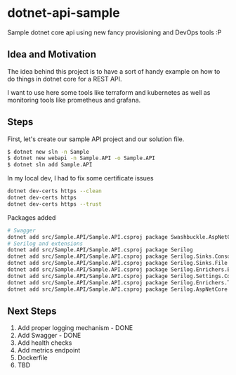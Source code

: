 # dotnet-api-sample
Sample dotnet core api using new fancy provisioning and DevOps tools :P 

## Idea and Motivation

The idea behind this project is to have a sort of handy example on how to do things in dotnet core for a REST API.

I want to use here some tools like terraform and kubernetes as well as monitoring tools like prometheus and grafana.

## Steps

First, let's create our sample API project and our solution file.

```sh
$ dotnet new sln -n Sample
$ dotnet new webapi -n Sample.API -o Sample.API
$ dotnet sln add Sample.API
```

In my local dev, I had to fix some certificate issues

```sh
dotnet dev-certs https --clean
dotnet dev-certs https 
dotnet dev-certs https --trust
```

Packages added

```sh
# Swagger
dotnet add src/Sample.API/Sample.API.csproj package Swashbuckle.AspNetCore
# Serilog and extensions
dotnet add src/Sample.API/Sample.API.csproj package Serilog
dotnet add src/Sample.API/Sample.API.csproj package Serilog.Sinks.Console
dotnet add src/Sample.API/Sample.API.csproj package Serilog.Sinks.File
dotnet add src/Sample.API/Sample.API.csproj package Serilog.Enrichers.Environment
dotnet add src/Sample.API/Sample.API.csproj package Serilog.Settings.Configuration
dotnet add src/Sample.API/Sample.API.csproj package Serilog.Enrichers.Thread
dotnet add src/Sample.API/Sample.API.csproj package Serilog.AspNetCore
```


## Next Steps

1. Add proper logging mechanism - DONE
2. Add Swagger - DONE
3. Add health checks
4. Add metrics endpoint
5. Dockerfile
6. TBD